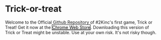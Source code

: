 # Trick-or-treat

Welcome to the Official Github Repository of #2Kinc's first game, Trick or Treat! Get it now at the <a href="https://chrome.google.com/webstore/detail/trick-or-treat/migjjgahlnpolhmacicegfjdpbbnhngc" style="border:black 1px solid;text-decorations:none;color:black;">Chrome Web Store</a>. Downloading this version of Trick or Treat might be unstable. Use at your own risk. It's not risky though.
